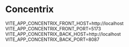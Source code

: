 # Concentrix
VITE_APP_CONCENTRIX_FRONT_HOST=http://localhost
VITE_APP_CONCENTRIX_FRONT_PORT=5173
VITE_APP_CONCENTRIX_BACK_HOST=http://localhost
VITE_APP_CONCENTRIX_BACK_PORT=8087